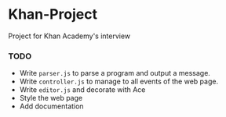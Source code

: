 # Khan-Project
Project for Khan Academy's interview

### TODO

- Write `parser.js` to parse a program and output a message.
- Write `controller.js` to manage to all events of the web page.
- Write `editor.js` and decorate with Ace
- Style the web page
- Add documentation
